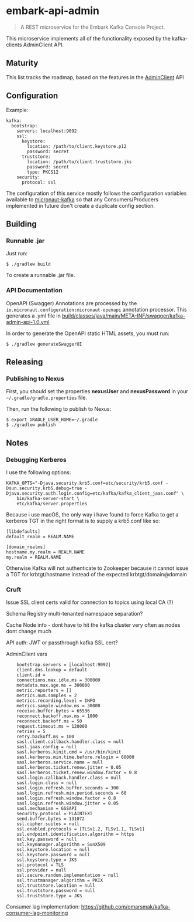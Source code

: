 # embark-api-admin #

> A REST microservice for the Embark Kafka Console Project.

This microservice implements all of the functionality exposed by the kafka-clients AdminClient API.

## Maturity ##

This list tracks the roadmap, based on the features in the
[AdminClient](https://kafka.apache.org/20/javadoc/org/apache/kafka/clients/admin/AdminClient.html) API


## Configuration ##


Example:

    kafka:
      bootstrap:
        servers: localhost:9092
        ssl:
          keystore:
            location: /path/to/client.keystore.p12
            password: secret
          truststore:
            location: /path/to/client.truststore.jks
            password: secret
            type: PKCS12
        security:
          protocol: ssl

The configuration of this service mostly follows the configuration variables available to 
[micronaut-kafka](https://micronaut-projects.github.io/micronaut-kafka/latest/guide/) so that any Consumers/Producers
implemented in future don't create a duplicate config section.


## Building ##

### Runnable .jar ###

Just run:

    $ ./gradlew build
    
To create a runnable .jar file.

### API Documentation ###

OpenAPI (Swagger) Annotations are processed by the `io.micronaut.configuration:micronaut-openapi` annotation processor.
This generates a .yml file in 
[build/classes/java/main/META-INF/swagger/kafka-admin-api-1.0.yml](build/classes/java/main/META-INF/swagger)

In order to generate the OpenAPI static HTML assets, you must run:

    $ ./gradlew generateSwaggerUI

## Releasing ##

### Publishing to Nexus ###

First, you should set the properties **nexusUser** and **nexusPassword** in your `~/.gradle/gradle.properties` file.

Then, run the following to publish to Nexus:

    $ export GRADLE_USER_HOME=~/.gradle
    $ ./gradlew publish

## Notes ##


### Debugging Kerberos ###

I use the following options:

    KAFKA_OPTS="-Djava.security.krb5.conf=etc/security/krb5.conf -Dsun.security.krb5.debug=true -Djava.security.auth.login.config=etc/kafka/kafka_client_jaas.conf" \
        bin/kafka-server-start \
        etc/kafka/server.properties
        
Because i use macOS, the only way i have found to force Kafka to get a kerberos TGT in the right format is to supply
a krb5.conf like so:

    [libdefaults]
    default_realm = REALM.NAME
    
    [domain_realms]
    hostname.my.realm = REALM.NAME
    my.realm = REALM.NAME

Otherwise Kafka will not authenticate to Zookeeper because it cannot issue a TGT for krbtgt/hostname instead of the 
expected krbtgt/domain@domain




### Cruft ###

Issue SSL client certs valid for connection to topics using local CA (?)

Schema Registry multi-tenanted namespace separation?


Cache Node info - dont have to hit the kafka cluster very often as nodes dont change much

API auth: JWT or passthrough kafka SSL cert?

AdminClient vars

        bootstrap.servers = [localhost:9092]
        client.dns.lookup = default
        client.id =
        connections.max.idle.ms = 300000
        metadata.max.age.ms = 300000
        metric.reporters = []
        metrics.num.samples = 2
        metrics.recording.level = INFO
        metrics.sample.window.ms = 30000
        receive.buffer.bytes = 65536
        reconnect.backoff.max.ms = 1000
        reconnect.backoff.ms = 50
        request.timeout.ms = 120000
        retries = 5
        retry.backoff.ms = 100
        sasl.client.callback.handler.class = null
        sasl.jaas.config = null
        sasl.kerberos.kinit.cmd = /usr/bin/kinit
        sasl.kerberos.min.time.before.relogin = 60000
        sasl.kerberos.service.name = null
        sasl.kerberos.ticket.renew.jitter = 0.05
        sasl.kerberos.ticket.renew.window.factor = 0.8
        sasl.login.callback.handler.class = null
        sasl.login.class = null
        sasl.login.refresh.buffer.seconds = 300
        sasl.login.refresh.min.period.seconds = 60
        sasl.login.refresh.window.factor = 0.8
        sasl.login.refresh.window.jitter = 0.05
        sasl.mechanism = GSSAPI
        security.protocol = PLAINTEXT
        send.buffer.bytes = 131072
        ssl.cipher.suites = null
        ssl.enabled.protocols = [TLSv1.2, TLSv1.1, TLSv1]
        ssl.endpoint.identification.algorithm = https
        ssl.key.password = null
        ssl.keymanager.algorithm = SunX509
        ssl.keystore.location = null
        ssl.keystore.password = null
        ssl.keystore.type = JKS
        ssl.protocol = TLS
        ssl.provider = null
        ssl.secure.random.implementation = null
        ssl.trustmanager.algorithm = PKIX
        ssl.truststore.location = null
        ssl.truststore.password = null
        ssl.truststore.type = JKS
        

Consumer lag implementation: https://github.com/omarsmak/kafka-consumer-lag-monitoring
